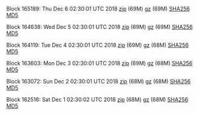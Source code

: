 Block 165189: Thu Dec  6 02:30:01 UTC 2018 [zip](https://files.01coin.io/mainnet/2018-12-06/bootstrap.dat.zip) (69M) [gz](https://files.01coin.io/mainnet/2018-12-06/bootstrap.dat.tar.gz) (69M) [SHA256](https://files.01coin.io/mainnet/2018-12-06/sha256.txt) [MD5](https://files.01coin.io/mainnet/2018-12-06/md5.txt)

Block 164638: Wed Dec  5 02:30:01 UTC 2018 [zip](https://files.01coin.io/mainnet/2018-12-05/bootstrap.dat.zip) (69M) [gz](https://files.01coin.io/mainnet/2018-12-05/bootstrap.dat.tar.gz) (69M) [SHA256](https://files.01coin.io/mainnet/2018-12-05/sha256.txt) [MD5](https://files.01coin.io/mainnet/2018-12-05/md5.txt)

Block 164119: Tue Dec  4 02:30:01 UTC 2018 [zip](https://files.01coin.io/mainnet/2018-12-04/bootstrap.dat.zip) (69M) [gz](https://files.01coin.io/mainnet/2018-12-04/bootstrap.dat.tar.gz) (68M) [SHA256](https://files.01coin.io/mainnet/2018-12-04/sha256.txt) [MD5](https://files.01coin.io/mainnet/2018-12-04/md5.txt)

Block 163603: Mon Dec  3 02:30:01 UTC 2018 [zip](https://files.01coin.io/mainnet/2018-12-03/bootstrap.dat.zip) (69M) [gz](https://files.01coin.io/mainnet/2018-12-03/bootstrap.dat.tar.gz) (68M) [SHA256](https://files.01coin.io/mainnet/2018-12-03/sha256.txt) [MD5](https://files.01coin.io/mainnet/2018-12-03/md5.txt)

Block 163072: Sun Dec  2 02:30:01 UTC 2018 [zip](https://files.01coin.io/mainnet/2018-12-02/bootstrap.dat.zip) (68M) [gz](https://files.01coin.io/mainnet/2018-12-02/bootstrap.dat.tar.gz) (68M) [SHA256](https://files.01coin.io/mainnet/2018-12-02/sha256.txt) [MD5](https://files.01coin.io/mainnet/2018-12-02/md5.txt)

Block 162516: Sat Dec  1 02:30:02 UTC 2018 [zip](https://files.01coin.io/mainnet/2018-12-01/bootstrap.dat.zip) (68M) [gz](https://files.01coin.io/mainnet/2018-12-01/bootstrap.dat.tar.gz) (68M) [SHA256](https://files.01coin.io/mainnet/2018-12-01/sha256.txt) [MD5](https://files.01coin.io/mainnet/2018-12-01/md5.txt)
